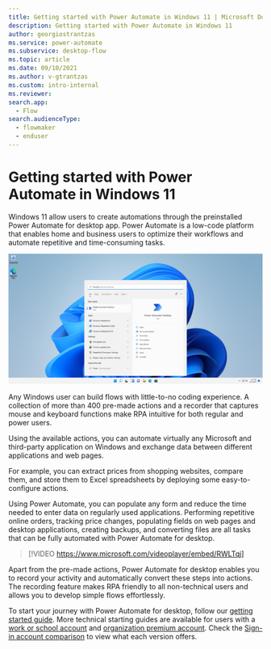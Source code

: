 ```yaml
---
title: Getting started with Power Automate in Windows 11 | Microsoft Docs
description: Getting started with Power Automate in Windows 11
author: georgiostrantzas
ms.service: power-automate
ms.subservice: desktop-flow
ms.topic: article 
ms.date: 09/10/2021
ms.author: v-gtrantzas
ms.custom: intro-internal
ms.reviewer:
search.app: 
  - Flow
search.audienceType: 
  - flowmaker
  - enduser
---
```


# Getting started with Power Automate in Windows 11
<!---
> [!IMPORTANT]
> Power Automate Desktop has been renamed to Power Automate for desktop. To find more information about the renaming, please visit the respective blog post. 
--->
Windows 11 allow users to create automations through the preinstalled Power Automate for desktop app. Power Automate is a low-code platform that enables home and business users to optimize their workflows and automate repetitive and time-consuming tasks.

   ![Launching Windows 11](media\getting-started-windows-11\launching.png)

Any Windows user can build flows with little-to-no coding experience. A collection of more than 400 pre-made actions and a recorder that captures mouse and keyboard functions make RPA intuitive for both regular and power users.

Using the available actions, you can automate virtually any Microsoft and third-party application on Windows and exchange data between different applications and web pages.

For example, you can extract prices from shopping websites, compare them, and store them to Excel spreadsheets by deploying some easy-to-configure actions. 

Using Power Automate, you can populate any form and reduce the time needed to enter data on regularly used applications. Performing repetitive online orders, tracking price changes, populating fields on web pages and desktop applications, creating backups, and converting files are all tasks that can be fully automated with Power Automate for desktop.

   > [!VIDEO https://www.microsoft.com/videoplayer/embed/RWLTqj]

Apart from the pre-made actions, Power Automate for desktop enables you to record your activity and automatically convert these steps into actions. The recording feature makes RPA friendly to all non-technical users and allows you to develop simple flows effortlessly.

To start your journey with Power Automate for desktop, follow our [getting started guide](getting-started-msa.md). More technical starting guides are available for users with a [work or school account](getting-started-freeorg.md) and [organization premium account](getting-started-org.md). Check the [Sign-in account comparison](setup.md#sign-in-account-comparison) to view what each version offers.



